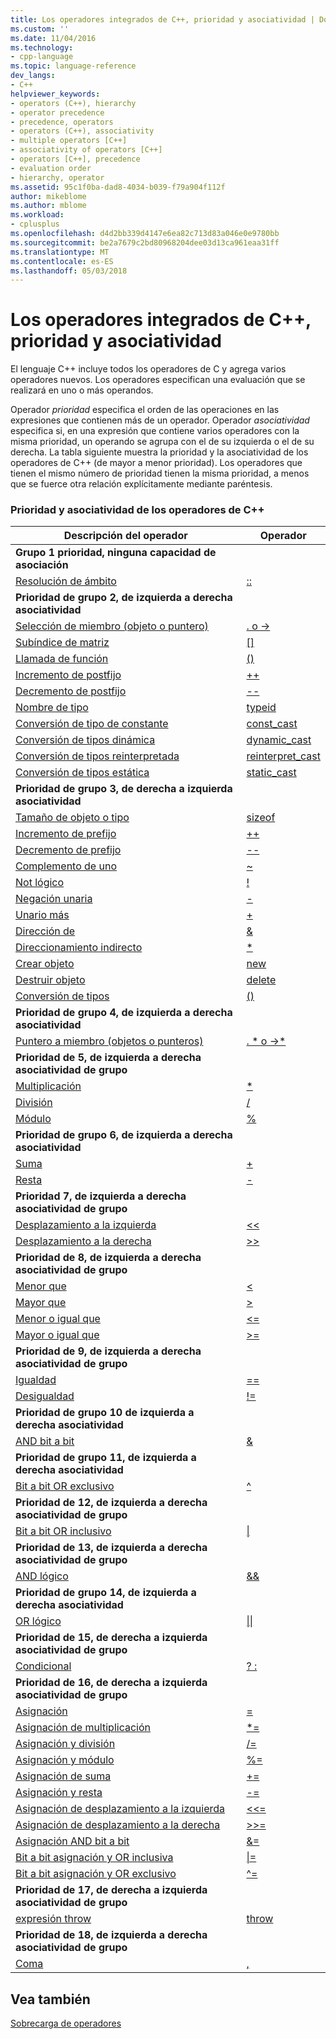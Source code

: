 ```yaml
---
title: Los operadores integrados de C++, prioridad y asociatividad | Documentos de Microsoft
ms.custom: ''
ms.date: 11/04/2016
ms.technology:
- cpp-language
ms.topic: language-reference
dev_langs:
- C++
helpviewer_keywords:
- operators (C++), hierarchy
- operator precedence
- precedence, operators
- operators (C++), associativity
- multiple operators [C++]
- associativity of operators [C++]
- operators [C++], precedence
- evaluation order
- hierarchy, operator
ms.assetid: 95c1f0ba-dad8-4034-b039-f79a904f112f
author: mikeblome
ms.author: mblome
ms.workload:
- cplusplus
ms.openlocfilehash: d4d2bb339d4147e6ea82c713d83a046e0e9780bb
ms.sourcegitcommit: be2a7679c2bd80968204dee03d13ca961eaa31ff
ms.translationtype: MT
ms.contentlocale: es-ES
ms.lasthandoff: 05/03/2018
---
```

# <a name="c-built-in-operators-precedence-and-associativity"></a>Los operadores integrados de C++, prioridad y asociatividad

El lenguaje C++ incluye todos los operadores de C y agrega varios operadores nuevos. Los operadores especifican una evaluación que se realizará en uno o más operandos.

Operador *prioridad* especifica el orden de las operaciones en las expresiones que contienen más de un operador. Operador *asociatividad* especifica si, en una expresión que contiene varios operadores con la misma prioridad, un operando se agrupa con el de su izquierda o el de su derecha. La tabla siguiente muestra la prioridad y la asociatividad de los operadores de C++ (de mayor a menor prioridad). Los operadores que tienen el mismo número de prioridad tienen la misma prioridad, a menos que se fuerce otra relación explícitamente mediante paréntesis.

### <a name="c-operator-precedence-and-associativity"></a>Prioridad y asociatividad de los operadores de C++

|Descripción del operador|Operador|
|--------------------------|--------------|
|**Grupo 1 prioridad, ninguna capacidad de asociación**|
|[Resolución de ámbito](../cpp/scope-resolution-operator.md)|[::](../cpp/scope-resolution-operator.md)|
|**Prioridad de grupo 2, de izquierda a derecha asociatividad**|
|[Selección de miembro (objeto o puntero)](../cpp/member-access-operators-dot-and.md)|[. o ->](../cpp/member-access-operators-dot-and.md)|
|[Subíndice de matriz](../cpp/subscript-operator.md)|[&#91;&#93;](../cpp/subscript-operator.md)|
|[Llamada de función](../cpp/function-call-operator-parens.md)|[()](../cpp/function-call-operator-parens.md)|
|[Incremento de postfijo](../cpp/postfix-increment-and-decrement-operators-increment-and-decrement.md)|[++](../cpp/postfix-increment-and-decrement-operators-increment-and-decrement.md)|
|[Decremento de postfijo](../cpp/postfix-increment-and-decrement-operators-increment-and-decrement.md)|[--](../cpp/postfix-increment-and-decrement-operators-increment-and-decrement.md)|
|[Nombre de tipo](../cpp/typeid-operator.md)|[typeid](../cpp/typeid-operator.md)|
|[Conversión de tipo de constante](../cpp/const-cast-operator.md)|[const_cast](../cpp/const-cast-operator.md)|
|[Conversión de tipos dinámica](../cpp/dynamic-cast-operator.md)|[dynamic_cast](../cpp/dynamic-cast-operator.md)|
|[Conversión de tipos reinterpretada](../cpp/reinterpret-cast-operator.md)|[reinterpret_cast](../cpp/reinterpret-cast-operator.md)|
|[Conversión de tipos estática](../cpp/static-cast-operator.md)|[static_cast](../cpp/static-cast-operator.md)|
|**Prioridad de grupo 3, de derecha a izquierda asociatividad**|
|[Tamaño de objeto o tipo](../cpp/sizeof-operator.md)|[sizeof](../cpp/sizeof-operator.md)|
|[Incremento de prefijo](../cpp/prefix-increment-and-decrement-operators-increment-and-decrement.md)|[++](../cpp/prefix-increment-and-decrement-operators-increment-and-decrement.md)|
|[Decremento de prefijo](../cpp/prefix-increment-and-decrement-operators-increment-and-decrement.md)|[--](../cpp/prefix-increment-and-decrement-operators-increment-and-decrement.md)|
|[Complemento de uno](../cpp/one-s-complement-operator-tilde.md)|[~](../cpp/one-s-complement-operator-tilde.md)|
|[Not lógico](../cpp/logical-negation-operator-exclpt.md)|[!](../cpp/logical-negation-operator-exclpt.md)|
|[Negación unaria](../cpp/unary-plus-and-negation-operators-plus-and.md)|[-](../cpp/unary-plus-and-negation-operators-plus-and.md)|
|[Unario más](../cpp/unary-plus-and-negation-operators-plus-and.md)|[+](../cpp/unary-plus-and-negation-operators-plus-and.md)|
|[Dirección de](../cpp/address-of-operator-amp.md)|[&amp;](../cpp/address-of-operator-amp.md)|
|[Direccionamiento indirecto](../cpp/indirection-operator-star.md)|[&#42;](../cpp/indirection-operator-star.md)|
|[Crear objeto](../cpp/new-operator-cpp.md)|[new](../cpp/new-operator-cpp.md)|
|[Destruir objeto](../cpp/delete-operator-cpp.md)|[delete](../cpp/delete-operator-cpp.md)|
|[Conversión de tipos](../cpp/cast-operator-parens.md)|[()](../cpp/cast-operator-parens.md)|
|**Prioridad de grupo 4, de izquierda a derecha asociatividad**|
|[Puntero a miembro (objetos o punteros)](../cpp/pointer-to-member-operators-dot-star-and-star.md)|[. &#42; o ->&#42;](../cpp/pointer-to-member-operators-dot-star-and-star.md)|
|**Prioridad de 5, de izquierda a derecha asociatividad de grupo**|
|[Multiplicación](../cpp/multiplicative-operators-and-the-modulus-operator.md)|[&#42;](../cpp/multiplicative-operators-and-the-modulus-operator.md)|
|[División](../cpp/multiplicative-operators-and-the-modulus-operator.md)|[/](../cpp/multiplicative-operators-and-the-modulus-operator.md)|
|[Módulo](../cpp/multiplicative-operators-and-the-modulus-operator.md)|[%](../cpp/multiplicative-operators-and-the-modulus-operator.md)|
|**Prioridad de grupo 6, de izquierda a derecha asociatividad**|
|[Suma](../cpp/additive-operators-plus-and.md)|[+](../cpp/additive-operators-plus-and.md)|
|[Resta](../cpp/additive-operators-plus-and.md)|[-](../cpp/additive-operators-plus-and.md)|
|**Prioridad 7, de izquierda a derecha asociatividad de grupo**|
|[Desplazamiento a la izquierda](../cpp/left-shift-and-right-shift-operators-input-and-output.md)|[<<](../cpp/left-shift-and-right-shift-operators-input-and-output.md)|
|[Desplazamiento a la derecha](../cpp/left-shift-and-right-shift-operators-input-and-output.md)|[>>](../cpp/left-shift-and-right-shift-operators-input-and-output.md)|
|**Prioridad de 8, de izquierda a derecha asociatividad de grupo**|
|[Menor que](../cpp/relational-operators-equal-and-equal.md)|[<](../cpp/relational-operators-equal-and-equal.md)|
|[Mayor que](../cpp/relational-operators-equal-and-equal.md)|[>](../cpp/relational-operators-equal-and-equal.md)|
|[Menor o igual que](../cpp/relational-operators-equal-and-equal.md)|[<=](../cpp/relational-operators-equal-and-equal.md)|
|[Mayor o igual que](../cpp/relational-operators-equal-and-equal.md)|[>=](../cpp/relational-operators-equal-and-equal.md)|
|**Prioridad de 9, de izquierda a derecha asociatividad de grupo**|
|[Igualdad](../cpp/equality-operators-equal-equal-and-exclpt-equal.md)|[==](../cpp/equality-operators-equal-equal-and-exclpt-equal.md)|
|[Desigualdad](../cpp/equality-operators-equal-equal-and-exclpt-equal.md)|[!=](../cpp/equality-operators-equal-equal-and-exclpt-equal.md)|
|**Prioridad de grupo 10 de izquierda a derecha asociatividad**|
|[AND bit a bit](../cpp/bitwise-and-operator-amp.md)|[&amp;](../cpp/bitwise-and-operator-amp.md)|
|**Prioridad de grupo 11, de izquierda a derecha asociatividad**|
|[Bit a bit OR exclusivo](../cpp/bitwise-exclusive-or-operator-hat.md)|[^](../cpp/bitwise-exclusive-or-operator-hat.md)|
|**Prioridad de 12, de izquierda a derecha asociatividad de grupo**|
|[Bit a bit OR inclusivo](../cpp/bitwise-inclusive-or-operator-pipe.md)|[&#124;](../cpp/bitwise-inclusive-or-operator-pipe.md)|
|**Prioridad de 13, de izquierda a derecha asociatividad de grupo**|
|[AND lógico](../cpp/logical-and-operator-amp-amp.md)|[&amp;&amp;](../cpp/logical-and-operator-amp-amp.md)|
|**Prioridad de grupo 14, de izquierda a derecha asociatividad**|
|[OR lógico](../cpp/logical-or-operator-pipe-pipe.md)|[&#124;&#124;](../cpp/logical-or-operator-pipe-pipe.md)|
|**Prioridad de 15, de derecha a izquierda asociatividad de grupo**|
|[Condicional](../cpp/conditional-operator-q.md)|[? :](../cpp/conditional-operator-q.md)|
|**Prioridad de 16, de derecha a izquierda asociatividad de grupo**|
|[Asignación](../cpp/assignment-operators.md)|[=](../cpp/assignment-operators.md)|
|[Asignación de multiplicación](../cpp/assignment-operators.md)|[&#42;=](../cpp/assignment-operators.md)|
|[Asignación y división](../cpp/assignment-operators.md)|[/=](../cpp/assignment-operators.md)|
|[Asignación y módulo](../cpp/assignment-operators.md)|[%=](../cpp/assignment-operators.md)|
|[Asignación de suma](../cpp/assignment-operators.md)|[+=](../cpp/assignment-operators.md)|
|[Asignación y resta](../cpp/assignment-operators.md)|[-=](../cpp/assignment-operators.md)|
|[Asignación de desplazamiento a la izquierda](../cpp/assignment-operators.md)|[<<=](../cpp/assignment-operators.md)|
|[Asignación de desplazamiento a la derecha](../cpp/assignment-operators.md)|[>>=](../cpp/assignment-operators.md)|
|[Asignación AND bit a bit](../cpp/assignment-operators.md)|[&amp;=](../cpp/assignment-operators.md)|
|[Bit a bit asignación y OR inclusiva](../cpp/assignment-operators.md)|[&#124;=](../cpp/assignment-operators.md)|
|[Bit a bit asignación y OR exclusivo](../cpp/assignment-operators.md)|[^=](../cpp/assignment-operators.md)|
|**Prioridad de 17, de derecha a izquierda asociatividad de grupo**|
|[expresión throw](../cpp/try-throw-and-catch-statements-cpp.md)|[throw](../cpp/try-throw-and-catch-statements-cpp.md)|
|**Prioridad de 18, de izquierda a derecha asociatividad de grupo**|
|[Coma](../cpp/comma-operator.md)|[,](../cpp/comma-operator.md)|

## <a name="see-also"></a>Vea también

[Sobrecarga de operadores](operator-overloading.md)


